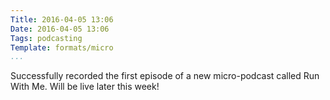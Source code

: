```yaml
---
Title: 2016-04-05 13:06
Date: 2016-04-05 13:06
Tags: podcasting
Template: formats/micro
...
```


Successfully recorded the first episode of a new micro-podcast called Run With Me. Will be live later this week!
